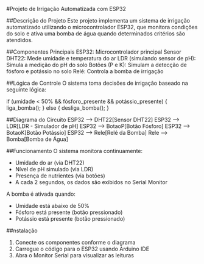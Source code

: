 
#Projeto de Irrigação Automatizada com ESP32

##Descrição do Projeto
Este projeto implementa um sistema de irrigação automatizado utilizando o microcontrolador ESP32, que monitora condições do solo e ativa uma bomba de água quando determinados critérios são atendidos.

##Componentes Principais
ESP32: Microcontrolador principal
Sensor DHT22: Mede umidade e temperatura do ar
LDR (simulando sensor de pH): Simula a medição do pH do solo
Botões (P e K): Simulam a detecção de fósforo e potássio no solo
Relé: Controla a bomba de irrigação

##Lógica de Controle
O sistema toma decisões de irrigação baseado na seguinte lógica:

if (umidade < 50% && fósforo_presente && potássio_presente) {
    liga_bomba();
} else {
    desliga_bomba();
}

##Diagrama do Circuito
    ESP32 --> DHT22[Sensor DHT22]
    ESP32 --> LDR[LDR - Simulador de pH]
    ESP32 --> BotaoP[Botão Fósforo]
    ESP32 --> BotaoK[Botão Potássio]
    ESP32 --> Rele[Relé da Bomba]
    Rele --> Bomba[Bomba de Água]

##Funcionamento
O sistema monitora continuamente:
- Umidade do ar (via DHT22)
- Nível de pH simulado (via LDR)
- Presença de nutrientes (via botões)
- A cada 2 segundos, os dados são exibidos no Serial Monitor

A bomba é ativada quando:
- Umidade está abaixo de 50%
- Fósforo está presente (botão pressionado)
- Potássio está presente (botão pressionado)

##nstalação
1. Conecte os componentes conforme o diagrama
2. Carregue o código para o ESP32 usando Arduino IDE
3. Abra o Monitor Serial para visualizar as leituras
